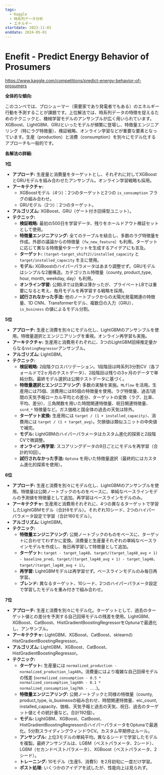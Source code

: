 ```yaml
---
tags:
  - Kaggle
  - 時系列データ分析
  - エネルギー
startdate: 2023-11-03
enddate: 2024-05-01
---
```

# Enefit - Predict Energy Behavior of Prosumers
https://www.kaggle.com/competitions/predict-energy-behavior-of-prosumers

**全体的な傾向:**

このコンペでは、プロシューマー（需要家であり発電者でもある）のエネルギー行動を予測することが課題です。上位解法では、時系列データの特徴を捉えるためのテクニックと、機械学習モデルのアンサンブルが広く用いられています。XGBoost、LightGBM、GRUといったモデルが頻繁に登場し、特徴量エンジニアリング（特にラグ特徴量）、検証戦略、オンライン学習などが重要な要素となっています。生産（production）と消費（consumption）を別々にモデル化するアプローチも一般的です。

**各解法の詳細:**

**1位**

- **アプローチ:** 生産量と消費量をターゲットとし、それぞれに対してXGBoostとGRUモデルを組み合わせたアンサンブル。オンライン学習戦略も採用。
- **アーキテクチャ:**
    - XGBoostモデル（4つ）：2つのターゲットと2つの `is_consumption` フラグの組み合わせ。
    - GRUモデル（2つ）：2つのターゲット。
- **アルゴリズム:** XGBoost、GRU（ゲート付き回帰型ユニット）。
- **テクニック:**
    - **検証戦略:** 最初の500日を学習データ、残りをホールドアウト検証セットとして使用。
    - **特徴量エンジニアリング:** 全てのテーブルを結合し、多数のラグ特徴量を作成。外部の議論からの特徴量（`fw_new_feature`）も利用。ターゲットに応じて異なる特徴量やターゲットを生成するアイデアにも言及。
    - **ターゲット:** `(target-target_shift2)/installed_capacity` と `target/installed_capacity` を主に使用。
    - **モデル:** XGBoostのハイパーパラメータはあまり調整せず。GRUモデルはシンプルな2層構造。カテゴリカル特徴量（county, product_type, hour, month, weekday, day）も利用。
    - **オンライン学習:** 公開LBでは効果は薄かったが、プライベートLBでは重要になると考え、毎月モデルを再学習する戦略を採用。
    - **試行されなかった手法:** 他のノートブックからの太陽光発電関連の特徴量、1D CNN、Transformerモデル、複数日の入力（GRU）、`is_business` の値によるモデル分割。

**5位**

- **アプローチ:** 生産と消費を別々にモデル化し、LightGBMのアンサンブルを使用。特徴量選択とエンジニアリングを重視。オンライン再学習も実施。
- **アーキテクチャ:** 生産用と消費用それぞれに、3つのLightGBM回帰推定量からなる`VotingRegressor`アンサンブル。
- **アルゴリズム:** LightGBM。
- **テクニック:**
    - **検証戦略:** 2段階クロスバリデーション。1段階目は時系列3分割CV（各フォールドで2ヶ月のテストデータ）、2段階目は残りの3ヶ月のデータで単純分割。最終モデル選択は公開テストデータに基づく。
    - **特徴量選択とエンジニアリング:** 多数の実験を実施。`MLflow` を活用。生産用には75個、消費用には85個の特徴量を使用。ラグ特徴量、過去1週間の天気予報ローカル平均との差分、ターゲットの変換（ラグ、比率、平均、差分）、三角関数を用いた時間関連特徴量、祝日関連特徴量、`ssrd_*` 特徴量など。ガス価格と国全体の過去の天気は除外。
    - **ターゲット変換:** 生産用には `target / (1 + installed_capacity)`、消費用には `target / (1 + target_avg)`。欠損値は類似ユニットの中央値で補完。
    - **モデル:** LightGBMのハイパーパラメータはカスタム進化的探索と2段階CVで微調整。
    - **オンライン再学習:** スコアリングデータの9日ごとにモデルを再学習（合計約10回）。
    - **試行されなかった手法:** `Optuna` を用いた特徴量選択（最終的にはカスタム進化的探索を使用）。

**6位**

- **アプローチ:** 生産と消費を別々にモデル化し、LightGBMのアンサンブルを使用。特徴量は公開ノートブックのものをベースに、単純なベースラインモデルの予測値を特徴量として追加。再学習はベースラインモデルのみ。
- **アーキテクチャ:** 生産用と消費用それぞれに、4つの異なるターゲットで学習したLightGBMモデル（合計8モデル）。それぞれ10シード、2つのハイパーパラメータ設定で学習（合計160モデル）。
- **アルゴリズム:** LightGBM。
- **テクニック:**
    - **特徴量エンジニアリング:** 公開ノートブックのものをベースに、ターゲットに合わせてわずかに変換。消費量と生産量それぞれの単純なベースラインモデルを作成し、毎日再学習して特徴量として追加。
    - **ターゲット:** `target - target_lag48`、`target/(target_lag48_avg + 1) - baseline_pred`、`target/(target_lag48_avg + 1) - target_lag48`、`target/(target_lag48_avg + 1)`。
    - **再学習:** LightGBMモデルは再学習せず。ベースラインモデルのみ毎日再学習。
    - **ブレンド:** 異なるターゲット、10シード、2つのハイパーパラメータ設定で学習したモデルを重み付きで組み合わせ。

**7位**

- **アプローチ:** 生産と消費を別々にモデル化。ターゲットとして、過去のターゲット値との差分を予測する自己回帰モデルの残差を使用。LightGBM、XGBoost、CatBoost、HistGradientBoostingRegressorをOptunaで最適化し、アンサンブル。
- **アーキテクチャ:** LightGBM、XGBoost、CatBoost、sklearnのHistGradientBoostingRegressor。
- **アルゴリズム:** LightGBM、XGBoost、CatBoost、HistGradientBoostingRegressor。
- **テクニック:**
    - **ターゲット:** 生産量には `normalized_production - normalized_production_lag48h`。消費量にはより複雑な自己回帰モデルの残差 (`normalized_consumption - 0.5 * normalized_consumption_lag48h - 0.1 * normalized_consumption_lag76h - ...`)。
    - **特徴量エンジニアリング:** 公開ノートブックと同様の特徴量（county, product_type, is_businessの組み合わせ、時間関連特徴量、eic_count, installed_capacity、価格、天気予報と過去の天気、祝日、過去のターゲット値とその統計量など。合計192個）。
    - **モデル:** LightGBM、XGBoost、CatBoost、HistGradientBoostingRegressorのハイパーパラメータをOptunaで最適化。5分割スライディングウィンドウCV。カスタム早期停止ルール。
    - **アンサンブル:** 上位3モデルの単純平均。異なるシードで学習したモデルを複製。最終アンサンブルは、LGBM（ベストパラメータ、2シード）、LGBM（セカンドベストパラメータ）、XGBoost（ベストパラメータ、2シード）。
    - **トレーニング:** 10モデル（生産5、消費5）を2月初旬に一度だけ学習。
    - **ポスト処理:** いくつかのアイデアを試したが、性能向上は見られず。